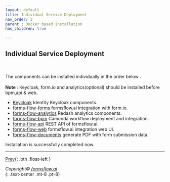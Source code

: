 ```yaml
---
layout: default
title: Individual Service Deployment
nav_order: 3
parent : Docker based installation
has_children: true

---
```


## Individual Service Deployment
\
\
The components can be installed individually in the order below .   
\
**Note** : Keycloak, form.io and analytics(optional) should be installed before bpm,api & web.


- <a href="/forms-flow-installation-doc/Pages/Docker_Based/SetUp/KeycloakSetup.html"   > Keycloak</a> Identity Keycloak components.
- <a href="/forms-flow-installation-doc/Pages/Docker_Based/SetUp/forms.html"  > forms-flow-forms</a> formsflow.ai integration with form.io.
- <a href="/forms-flow-installation-doc/Pages/Docker_Based/SetUp/Analytics.html"   > forms-flow-analytics</a> Redash analytics components.
- <a href="/forms-flow-installation-doc/Pages/Docker_Based/SetUp/Bpm.html"  > forms-flow-bpm</a> Camunda workflow deployment and integration.
- <a href="/forms-flow-installation-doc/Pages/Docker_Based/SetUp/API.html" > forms-flow-api</a> REST API of formsflow.ai.
- <a href="/forms-flow-installation-doc/Pages/Docker_Based/SetUp/Web.html"  > forms-flow-web</a> formsflow.ai integration web UI.
- <a href="/forms-flow-installation-doc/Pages/Docker_Based/SetUp/documents.html"  > forms-flow-documents</a> generate PDF with form submission data.



Installation is successfully completed now.

-------



 [Prev](/forms-flow-installation-doc/Pages/Docker_Based/DockerFull.html){: .btn .float-left }  


  
    
  *Copyright© [formsflow.ai](https://formsflow.ai/)*   
  {: .text-center .mt-8 .pt-8}

